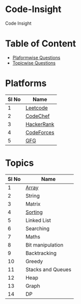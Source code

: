 # Code-Insight
Code Insight

# Table of Content
- [Plaformwise Questions](/README.md/#Platforms)
- [Topicwise Questions](/README.md/#Topics)

# Platforms

| Sl No      | Name |
| ----------- | ----------- |
| 1      | [Leetcode](/Leetcode/leetcodeQuestions.md)   |
| 2      | [CodeChef ](/CodeChef/codechefQuestions.md)  |
| 3      | [HackerRank](/HackerRank/hackerrankQuestions.md)|
| 4      | [CodeForces](/CodeForces/codeforcesQuestions.md) |
| 5      | [GFG ](/GFG/GFGQuestions.md)    | 


# Topics
| Sl No      | Name |
| ----------- | ----------- |
| 1      | [Array](/Leetcode/Arrays/Arrays_README.md)   |
| 2      | String   |
| 3      | Matrix |
| 4      | [Sorting](/CodeForces/Sorting/Sorting_README.md)|
| 5      | Linked List        |
| 6      | Searching |
| 7      | Maths |
| 8      | Bit manipulation |
| 9      | Backtracking |
| 10      | Greedy |
| 11      | Stacks and Queues |
| 12      | Heap |
| 13      | Graph |
| 14      | DP |



